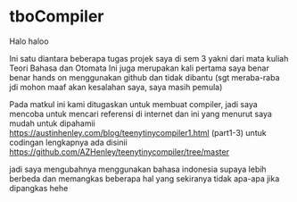 # tboCompiler
Halo haloo 

Ini satu diantara beberapa tugas projek saya di sem 3 yakni dari mata kuliah Teori Bahasa dan Otomata
Ini juga merupakan kali pertama saya benar benar hands on menggunakan github dan tidak dibantu (sgt meraba-raba jdi mohon maaf akan kesalahan saya, saya masih pemula)

Pada matkul ini kami ditugaskan untuk membuat compiler, jadi saya mencoba untuk mencari referensi di internet
dan ini yang menurut saya mudah untuk dipahamii
https://austinhenley.com/blog/teenytinycompiler1.html (part1-3)
untuk codingan lengkapnya ada disinii
https://github.com/AZHenley/teenytinycompiler/tree/master

jadi saya mengubahnya menggunakan bahasa indonesia supaya lebih berbeda
dan memangkas beberapa hal yang sekiranya tidak apa-apa jika dipangkas hehe 

